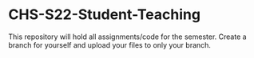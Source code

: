 # CHS-S22-Student-Teaching

This repository will hold all assignments/code for the semester. Create a branch for yourself and upload your files to only your branch.
